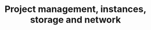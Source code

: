 ---
title: Project management, instances, storage and network
slug: public-cloud
excerpt: Using the Public Cloud with OVHcloud
sections: Getting started, General information, Project management, Management via Control Panel, Horizon, OpenStack, Networking, Storage, Tutorials, vRack
order: 01
---